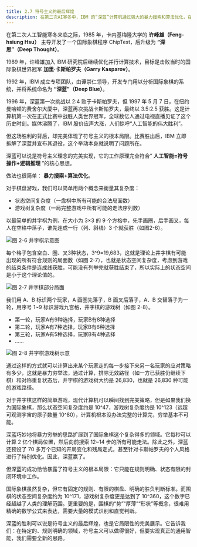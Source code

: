 ```yaml
---
title: 2.7 符号主义的最后辉煌
description: 在第二次AI寒冬中，IBM 的“深蓝”计算机通过强大的暴力搜索和算法优化，在国际象棋比赛中击败了世界冠军卡斯帕罗夫，成为符号主义的最后辉煌。然而，这场胜利也凸显了符号主义的根本局限：它仅在规则明确、状态有限的封闭环境中有效，无法推广到更复杂的现实世界问题，预示着这条技术路线的终结。
---
```


在第二次人工智能寒冬来临之际，1985 年，卡内基梅隆大学的 **许峰雄（Feng-hsiung Hsu）** 主导开发了一个国际象棋程序 ChipTest，后升级为 **“深思”（Deep Thought）**。

1989 年，许峰雄加入 IBM 研究院后继续优化并行计算技术，目标是击败当时的国际象棋世界冠军 **加里·卡斯帕罗夫（Garry Kasparov）**。

1992 年，IBM 成立专项团队，由谭崇仁领导，开发专门用以分析国际象棋的系统，并将系统命名为 **“深蓝”（Deep Blue）**。

1996 年，深蓝第一次挑战以 2:4 败于卡斯帕罗夫，但 1997 年 5 月 7 日，在纽约曼哈顿的费舍尔大厦中，深蓝再次挑战卡斯帕罗夫，最终以 3.5:2.5 获胜。这是计算机第一次在正式比赛中战胜人类世界冠军，全球数亿人通过电视直播见证了这个历史时刻。媒体沸腾了，IBM 股价应声大涨，人们惊呼“人工智能的伟大胜利”。

但这场胜利的背后，却完美体现了符号主义的根本局限。比赛胜出后，IBM 立即拆解了深蓝并宣布其退役，这个举动本身就说明了问题所在。

深蓝可以说是符号主义理念的完美实现，它的工作原理完全符合“ **人工智能=符号操作+逻辑推理** ”的核心思想。

做法也很简单： **暴力搜索+算法优化**。

对于棋盘游戏，我们可以简单用两个概念来衡量其复杂度：

- 状态空间复杂度（一盘棋中所有可能的合法局面数）
- 游戏树复杂度（一局完整游戏中所有可能的走法序列数）

以最简单的井字棋为例，在大小为 3×3 的 9 个方格中，先手画圈，后手画叉，每人在空格中落子，谁先连成一行（列、斜线）3 个就获胜（如图2-6）。

![图 2-6 井字棋示意图](https://cdn.isboyjc.com/ai-evolution/1756134612289.png)

每个格子包含空白、圈、叉3种状态，3^9=19,683，这就是理论上井字棋有可能出现的所有符合规则的局面数（如图 2-7），也就是状态空间复杂度，考虑到游戏的结束条件是连成线获胜，可能没有列举完就获胜结束了，所以实际上的状态空间是小于这个理论值的。

![图 2-7 井字棋部分局面](https://cdn.isboyjc.com/ai-evolution/1756136908202.png)

我们用 A、B 标识两个玩家，A 画圈先落子，B 画叉后落子，A、B 交替落子为一轮，用序号 1~9 标识游戏九宫格，井字棋的游戏树（如图 2-8）。

- 第一轮，玩家A有9种选择，玩家B有8种选择
- 第二轮，玩家A有7种选择，玩家B有6种选择  
- 第三轮，玩家A有5种选择，玩家B有4种选择
- ……

![图 2-8 井字棋游戏树示意](https://cdn.isboyjc.com/ai-evolution/1756136948122.png)

通过这样的方式就可以计算出来某个玩家走的每一步接下来另一名玩家的应对策略有多少，这就是暴力穷举法，通过计算，排除无效路径（如一方已获胜仍继续下棋）和对称重复状态后，井字棋的游戏树大约是 26,830，也就是 26,830 种可能的游戏路径。 

对于井字棋这样的简单游戏，现代计算机可以瞬间找到完美策略，但是如果我们换为国际象棋，那么状态空间复杂度约是 10^47，游戏树复杂度约是 10^123（远超可观测宇宙的原子数量 10^80），计算机根本没办法完整的计算完，穷举基本不可能。

深蓝巧妙地将暴力穷举的思路扩展到了国际象棋这个复杂得多的领域。它每秒可以计算 2 亿个棋局位置，然后向前搜索 12~14 步的所有可能走法。除此之外，深蓝还预设了 70 多万个已知的开局变化和残局定式，甚至针对卡斯帕罗夫的个人风格进行了特别优化。因此，深蓝赢了。

但深蓝的成功恰恰暴露了符号主义的根本局限：它只能在规则明确、状态有限的封闭环境中工作。

国际象棋虽然复杂，但它有固定的规则、有限的棋盘、明确的胜负判断标准。而围棋的状态空间复杂度约为 10^171，游戏树复杂度更是达到了 10^360，这个数字已经超越了人类的理解范围。更重要的是，围棋的“势”“厚薄”“形状”等概念，很难用精确的数学公式来表达，需要大量的模式识别和直觉判断。

深蓝的胜利可以说是符号主义的最后辉煌，也是它局限性的完美展示。它告诉我们：在特定的、规则明确的领域，符号主义可以做得很好，但要实现真正的通用智能，我们需要全新的思路。